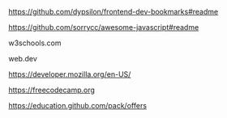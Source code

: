 https://github.com/dypsilon/frontend-dev-bookmarks#readme

https://github.com/sorrycc/awesome-javascript#readme

w3schools.com

web.dev

https://developer.mozilla.org/en-US/

https://freecodecamp.org

https://education.github.com/pack/offers
